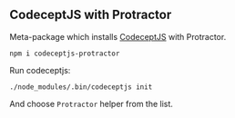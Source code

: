 ## CodeceptJS with Protractor

Meta-package which installs [CodeceptJS](http://codecept.io) with Protractor.

```
npm i codeceptjs-protractor
```

Run codeceptjs:

```
./node_modules/.bin/codeceptjs init
```

And choose `Protractor` helper from the list.

